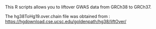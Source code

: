 This R scripts allows you to liftover GWAS data from GRCh38 to GRCh37.

The hg38ToHg19.over.chain file was obtained from : https://hgdownload.cse.ucsc.edu/goldenpath/hg38/liftOver/
